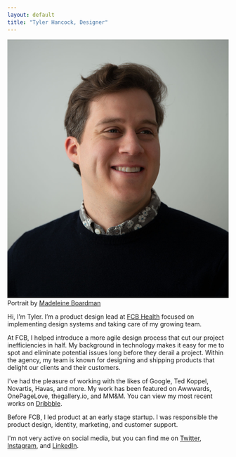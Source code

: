 ```yaml
---
layout: default
title: "Tyler Hancock, Designer" 
---
```

<div class="row">
	<div class="col-sm-10 col-md-8 col-lg-7 col-xl-6 mx-auto">
		<img class="img-fluid pt-5" src="/assets/images/portrait.jpg" alt="This is a portrait of Tyler Hancock by Maddy Boardman">
		<figcaption class="pb-5">Portrait by <a href="https://www.madeleineboardman.com/" target="_blank">Madeleine Boardman</a></figcaption>
	  <p>Hi, I’m Tyler. I’m a product design lead at <a href="https://www.fcbhealthny.com/" target="_blank">FCB Health</a> focused on implementing design systems and taking care of my growing team.</p>
	  <p>At FCB, I helped introduce a more agile design process that cut our project inefficiencies in half. My background in technology makes it easy for me to spot and eliminate potential issues long before they derail a project. Within the agency, my team is known for designing and shipping products that delight our clients and their customers.</p>
	  <p>I’ve had the pleasure of working with the likes of Google, Ted Koppel, Novartis, Havas, and more. My work has been featured on Awwwards, OnePageLove, thegallery.io, and MM&M. You can view my most recent works on <a href="https://dribbble.com/tylerhancock" target="_blank">Dribbble</a>.</p>
	  <p>Before FCB, I led product at an early stage startup. I was responsible the product design, identity, marketing, and customer support. </p>
	  <p class="pb-5">I'm not very active on social media, but you can find me on <a href="https://twitter.com/tyler_m_hancock" target="_blank">Twitter</a>, <a href="https://www.instagram.com/tylermhancock/" target="_blank">Instagram</a>, and <a href="https://www.linkedin.com/in/tylermhancock/" target="_blank">LinkedIn</a>.</p>
	</div>
</div>